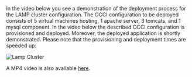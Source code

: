 In the video below you see a demonstration of the deployment process for the LAMP cluster configuration.
The OCCI configuration to be deployed consists of 5 virtual machines hosting, 1 apache server, 3 tomcats, and 1 mysql component.
In the video below the described OCCI configuration is provisioned and deployed. Moreover, the deployed application is shortly demonstrated.
Please note that the provisioning and deployment times are speeded up:

![Lamp Cluster](LAMP-Stack-Deployment.gif)

A MP4 video is also available [here](https://github.com/occiware/MoDMaCAO/raw/master/videos/LAMP-Stack/LAMP-Stack-Deployment.mp4).
